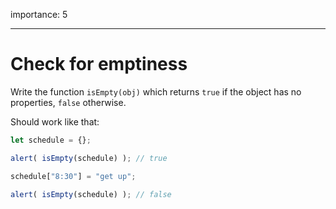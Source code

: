 importance: 5

---

# Check for emptiness

Write the function `isEmpty(obj)` which returns `true` if the object has no properties, `false` otherwise.

Should work like that:

```js
let schedule = {};

alert( isEmpty(schedule) ); // true

schedule["8:30"] = "get up";

alert( isEmpty(schedule) ); // false
```

